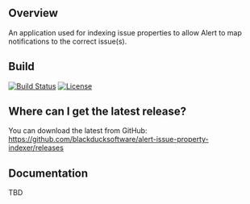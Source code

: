 ## Overview ##
An application used for indexing issue properties to allow Alert to map notifications to the correct issue(s).

## Build ##

[![Build Status](https://travis-ci.org/blackducksoftware/alert-jira-property-indexer.svg?branch=master)](https://travis-ci.org/blackducksoftware/alert-jira-property-indexer)
[![License](https://img.shields.io/badge/License-Apache%202.0-blue.svg)](https://opensource.org/licenses/Apache-2.0)
## Where can I get the latest release? ##

You can download the latest from GitHub: https://github.com/blackducksoftware/alert-issue-property-indexer/releases

## Documentation ##
TBD
